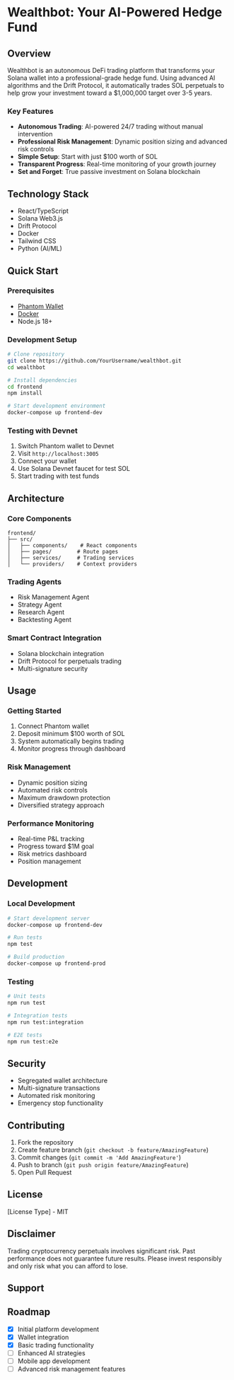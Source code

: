 # Wealthbot: Your AI-Powered Hedge Fund

## Overview
Wealthbot is an autonomous DeFi trading platform that transforms your Solana wallet into a professional-grade hedge fund. Using advanced AI algorithms and the Drift Protocol, it automatically trades SOL perpetuals to help grow your investment toward a $1,000,000 target over 3-5 years.

### Key Features
- **Autonomous Trading**: AI-powered 24/7 trading without manual intervention
- **Professional Risk Management**: Dynamic position sizing and advanced risk controls
- **Simple Setup**: Start with just $100 worth of SOL
- **Transparent Progress**: Real-time monitoring of your growth journey
- **Set and Forget**: True passive investment on Solana blockchain

## Technology Stack
- React/TypeScript
- Solana Web3.js
- Drift Protocol
- Docker
- Tailwind CSS
- Python (AI/ML)

## Quick Start

### Prerequisites
- [Phantom Wallet](https://phantom.app/)
- [Docker](https://www.docker.com/get-started)
- Node.js 18+

### Development Setup
```bash
# Clone repository
git clone https://github.com/YourUsername/wealthbot.git
cd wealthbot

# Install dependencies
cd frontend
npm install

# Start development environment
docker-compose up frontend-dev
```

### Testing with Devnet
1. Switch Phantom wallet to Devnet
2. Visit `http://localhost:3005`
3. Connect your wallet
4. Use Solana Devnet faucet for test SOL
5. Start trading with test funds

## Architecture

### Core Components
```
frontend/
├── src/
│   ├── components/    # React components
│   ├── pages/        # Route pages
│   ├── services/     # Trading services
│   └── providers/    # Context providers
```

### Trading Agents
- Risk Management Agent
- Strategy Agent
- Research Agent
- Backtesting Agent

### Smart Contract Integration
- Solana blockchain integration
- Drift Protocol for perpetuals trading
- Multi-signature security

## Usage

### Getting Started
1. Connect Phantom wallet
2. Deposit minimum $100 worth of SOL
3. System automatically begins trading
4. Monitor progress through dashboard

### Risk Management
- Dynamic position sizing
- Automated risk controls
- Maximum drawdown protection
- Diversified strategy approach

### Performance Monitoring
- Real-time P&L tracking
- Progress toward $1M goal
- Risk metrics dashboard
- Position management

## Development

### Local Development
```bash
# Start development server
docker-compose up frontend-dev

# Run tests
npm test

# Build production
docker-compose up frontend-prod
```

### Testing
```bash
# Unit tests
npm run test

# Integration tests
npm run test:integration

# E2E tests
npm run test:e2e
```

## Security
- Segregated wallet architecture
- Multi-signature transactions
- Automated risk monitoring
- Emergency stop functionality

## Contributing
1. Fork the repository
2. Create feature branch (`git checkout -b feature/AmazingFeature`)
3. Commit changes (`git commit -m 'Add AmazingFeature'`)
4. Push to branch (`git push origin feature/AmazingFeature`)
5. Open Pull Request

## License
[License Type] - MIT

## Disclaimer
Trading cryptocurrency perpetuals involves significant risk. Past performance does not guarantee future results. Please invest responsibly and only risk what you can afford to lose.

## Support

## Roadmap
- [x] Initial platform development
- [x] Wallet integration
- [x] Basic trading functionality
- [ ] Enhanced AI strategies
- [ ] Mobile app development
- [ ] Advanced risk management features